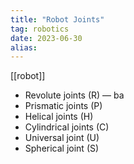 ```yaml
---
title: "Robot Joints"
tag: robotics
date: 2023-06-30
alias:
---
```


[[robot]]

- Revolute joints (R) — ba
- Prismatic joints (P)
- Helical joints (H)
- Cylindrical joints (C)
- Universal joint (U)
- Spherical joint (S)